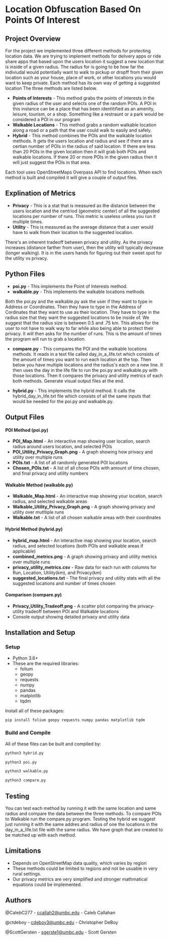 # Location Obfuscation Based On Points Of Interest 

## Project Overview

For the project we implemented three different methods for protecting location data. We are trying
to implement methods for delivery apps or ride share apps that based upon the users location it suggest
a new location that is inside of a given radius. The radius for is going to be how far the indiviudal 
would potentially want to walk to pickup or dropff from their given location such as your house, place of work,
or other locations you would want to keep private. Each method has its own way of getting a suggested location
The three methods are listed below.

- **Points of Interests** - This method grabs the points of interests in the given radius of the user and selects one of the random POIs. A POI in this instance can be a place that has been identitified as an amenity, leisure, tourism, or a shop. Something like a restraunt or a park would be considered a POI in our program
- **Walkable Locations** - This method grabs a random walkable location along a road or a path that the user could walk to easily and safely. 
- **Hybrid** - This method combines the POIs and the walkable location methods. It gets the users location and radius and see if there are a certian number of POIs in the radius of said location. If there are less than 20 POIs in the given location then it will grab both POIs and walkable locations. If there 20 or more POIs in the given radius then it will just suggest the POIs in that area. 

Each tool uses OpenStreetMaps Overpass API to find locations. When each method is built and compiled it will give a couple of output files. 

## Explination of Metrics

- **Privacy** - This is a stat that is measured as the distance between the users location and the centriod (geometric center) of all
the suggested locations per number of runs. This metric is useless unless you run it multiple times.
- **Utility** - This is measured as the average distance that a user would have to walk from their location to the suggested location.

There's an inherent tradeoff between privacy and utility. As the privacy increases (distance farther from user), then the utility
will typically decrease (longer walking). It is in the users hands for figuring out their sweet spot for the utility vs privacy.

## Python Files

- **poi.py** - This implements the Point of Interests method. 
- **walkable.py** - This implements the walkable locations methods

Both the poi.py and the walkable.py ask the user if they want to type in Address or Coordinates. Then they have to type in 
the Address of Cordinates that they want to use as their location. They have to type in the radius size that they want the 
suggested locations to be inside of. We suggest that the radius size is between 0.5 and .75 km. This allows for the user 
to not have to walk way to far while also being able to protect their privacy. It will then asks for the number of runs. This 
is the amount of times the program will run to grab a location. 

- **compare.py** - This compares the POI and the walkable locations methods. It reads in a text file called day_in_a_life.txt which consists of the amount of times you want to run each location at the top. Then below you have multiple locations and the radius's each on a new line. It then uses the day in the life file to run the poi.py and walkable.py with those locations. Then it compares the privacy and utility metrics of each both methods. Generate visual output files at the end.

- **hybrid.py** - This implements the hybrid method. It calls the hybrid_day_in_life.txt file which consists of all the same inputs that would be needed for the poi.py and walkable.py. 

## Output Files

#### POI Method (poi.py)
- **POI_Map.html** - An interactive map showing user location, search radius around users location, and selected POIs
- **POI_Utility_Privacy_Graph.png** - A graph showing how privacy and utility over multiple runs
- **POIs.txt** - A list of all randomly generated POI locations
- **Chosen_POIs.txt** - A list of all chose POIs with amount of time chosen, and final privacy and utility numbers

#### Walkable Method (walkable.py)
- **Walkable_Map.html** - An interactive map showing your location, search radius, and selected walkable areas
- **Walkable_Utility_Privacy_Graph.png** - A graph showing privacy and utility over mutltiple runs
- **Walkable.txt** - A list of all chosen walkable areas with their coordinates

#### Hybrid Method (hybrid.py)
- **hybrid_map.html** - An interactive map showing your location, search radius, and selected locations (both POIs and walkable areas if applicable)
- **combined_metrics.png** - A graph showing privacy and utility metrics over multiple runs
- **privacy_utility_metrics.csv** - Raw data for each run with columns for Run, Location, Utility(km), and Privacy(km)
- **suggested_locations.txt** - The final privacy and utility stats with all the suggested locations and number of times chosen

#### Comparison (compare.py)
- **Privacy_Utility_Tradeoff.png** - A scatter plot comparing the privacy-utility tradeoff between POI and Walkable locations
- Console output showing detailed privacy and utility data

## Installation and Setup

### Setup

- Python 3.6+
- These are the required libraries:
  - folium
  - geopy
  - requests
  - numpy
  - pandas
  - matplotlib
  - tqdm

Install all of these packages:

```bash
pip install folium geopy requests numpy pandas matplotlib tqdm
```

### Build and Compile

All of these files can be built and compiled by:

```bash
python3 hybrid.py
```
```bash
python3 poi.py
```
```bash
python3 walkable.py
```
```bash
python3 compare.py
```
## Testing

You can test each method by running it with the same location and same radius and compare the data between the three methods. To compare
POIs to Walkable run the compare.py program. Testing the hybrid we suggest just running it with the same addres and radius of one the locations in the day_in_a_life.txt file with the same radius. We have graph that are created to be matched up with each method.

## Limitations

- Depends on OpenStreetMap data quality, which varies by region
- These methods could be limited to regions and not be usuable in very rural settings.
- Our privacy metrics are very simplified and stronger mathmatical equations could be implemented.

## Authors

@CalebC277 - ccallah2@umbc.edu - Caleb Callahan

@ctdeboy - cdeboy3@umbc.edu - Christopher DeBoy

@ScottGersten - sgerste1@umbc.edu - Scott Gersten
 
